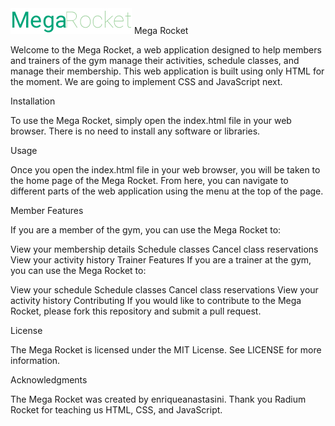 <img src="week-02/assets/logo-mega-rocket.png" alt="Logo MegaRocket">
Mega Rocket 


Welcome to the Mega Rocket, a web application designed to help members and trainers of the gym manage their activities, schedule classes, and manage their membership. This web application is built using only HTML for the moment. We are going to implement CSS and JavaScript next.


Installation

To use the Mega Rocket, simply open the index.html file in your web browser. There is no need to install any software or libraries.


Usage

Once you open the index.html file in your web browser, you will be taken to the home page of the Mega Rocket. From here, you can navigate to different parts of the web application using the menu at the top of the page.


Member Features

If you are a member of the gym, you can use the Mega Rocket to:

View your membership details
Schedule classes
Cancel class reservations
View your activity history
Trainer Features
If you are a trainer at the gym, you can use the Mega Rocket to:

View your schedule
Schedule classes
Cancel class reservations
View your activity history
Contributing
If you would like to contribute to the Mega Rocket, please fork this repository and submit a pull request.


License

The Mega Rocket is licensed under the MIT License. See LICENSE for more information.


Acknowledgments

The Mega Rocket was created by enriqueanastasini. Thank you Radium Rocket for teaching us HTML, CSS, and JavaScript.